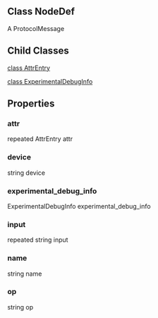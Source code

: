 ## Class NodeDef
A ProtocolMessage
## Child Classes
[class AttrEntry](https://tensorflow.google.cn/api_docs/python/tf/compat/v1/NodeDef/AttrEntry)

[class ExperimentalDebugInfo](https://tensorflow.google.cn/api_docs/python/tf/compat/v1/NodeDef/ExperimentalDebugInfo)

## Properties
### attr
repeated AttrEntry attr
### device
string device
### experimental_debug_info
ExperimentalDebugInfo experimental_debug_info
### input
repeated string input
### name
string name
### op
string op
